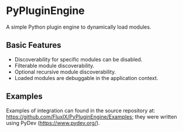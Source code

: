 # PyPluginEngine
A simple Python plugin engine to dynamically load modules.

## Basic Features
- Discoverability for specific modules can be disabled.
- Filterable module discoverability.
- Optional recursive module discoverability.
- Loaded modules are debuggable in the application context.

## Examples
Examples of integration can found in the source repository at: https://github.com/FluxIX/PyPluginEngine/Examples; they were written using PyDev (https://www.pydev.org/).
